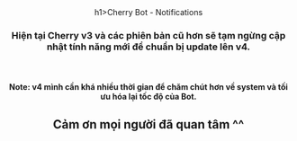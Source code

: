 <center>h1>Cherry Bot - Notifications</h1></br>
<h3>Hiện tại Cherry v3 và các phiên bản cũ hơn sẽ tạm ngừng cập nhật tính năng mới để chuẩn bị update lên v4.</h3></br>
<h4>Note: v4 mình cần khá nhiều thời gian để chăm chút hơn về system và tối ưu hóa lại tốc độ của Bot.</h4>
<h2> Cảm ơn mọi người đã quan tâm ^^</h2></center>
